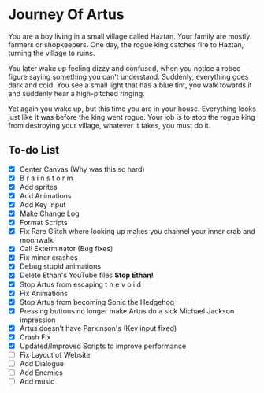 # Journey Of Artus

You are a boy living in a small village called Haztan. Your family are mostly farmers or shopkeepers. One day, the rogue king catches fire to Haztan, turning the village to ruins.

You later wake up feeling dizzy and confused, when you notice a robed figure saying something you can't understand. Suddenly, everything goes dark and cold. You see a small light that has a blue tint, you walk towards it and suddenly hear a high-pitched ringing.

Yet again you wake up, but this time you are in your house. Everything looks just like it was before the king went rogue. Your job is to stop the rogue king from destroying your village, whatever it takes, you must do it.

## To-do List
- [x] Center Canvas (Why was this so hard)
- [x] B r a i n s t o r m
- [x] Add sprites
- [x] Add Animations
- [x] Add Key Input
- [x] Make Change Log
- [x] Format Scripts
- [x] Fix Rare Glitch where looking up makes you channel your inner crab and moonwalk
- [x] Call Exterminator (Bug fixes)
- [x] Fix minor crashes
- [x] Debug stupid animations
- [x] Delete Ethan's YouTube files **Stop Ethan!**
- [x] Stop Artus from escaping t h e v o i d
- [x] Fix Animations
- [x] Stop Artus from becoming Sonic the Hedgehog
- [x] Pressing buttons no longer make Artus do a sick Michael Jackson impression
- [x] Artus doesn't have Parkinson's (Key input fixed)
- [x] Crash Fix
- [x] Updated/Improved Scripts to improve performance
- [ ] Fix Layout of Website
- [ ] Add Dialogue
- [ ] Add Enemies
- [ ] Add music
